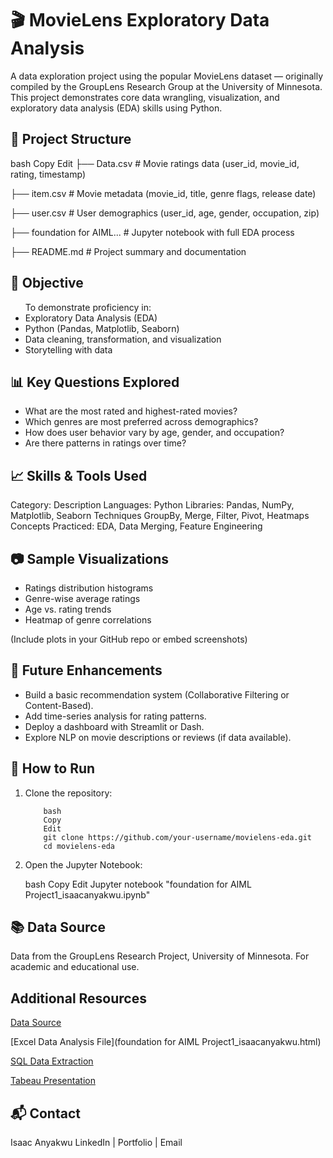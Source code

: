 # 🎬 MovieLens Exploratory Data Analysis
A data exploration project using the popular MovieLens dataset — originally compiled by the GroupLens Research Group at the University of Minnesota. 
This project demonstrates core data wrangling, visualization, and exploratory data analysis (EDA) skills using Python.

## 📁 Project Structure
bash
Copy
Edit
├── Data.csv                # Movie ratings data (user_id, movie_id, rating, timestamp)

├── item.csv                # Movie metadata (movie_id, title, genre flags, release date)

├── user.csv                # User demographics (user_id, age, gender, occupation, zip)

├── foundation for AIML... # Jupyter notebook with full EDA process

├── README.md               # Project summary and documentation

## 📌 Objective
<ul>
To demonstrate proficiency in:

<li>Exploratory Data Analysis (EDA) </li>

<li>Python (Pandas, Matplotlib, Seaborn) </li>

<li>Data cleaning, transformation, and visualization </li>

<li>Storytelling with data </li>
</ul>

## 📊 Key Questions Explored
<ul>
<li> What are the most rated and highest-rated movies?</li>

<li> Which genres are most preferred across demographics?</li>

<li>How does user behavior vary by age, gender, and occupation?</li>

<li> Are there patterns in ratings over time?</li>
</ul>

## 📈 Skills & Tools Used
Category:          	      Description
Languages:	              Python
Libraries:      	        Pandas, NumPy, Matplotlib, Seaborn
Techniques	              GroupBy, Merge, Filter, Pivot, Heatmaps
Concepts Practiced:      	EDA, Data Merging, Feature Engineering

## 📷 Sample Visualizations
<ul>
<li>Ratings distribution histograms</li>

<li>Genre-wise average ratings</li>

<li>Age vs. rating trends</li>

<li>Heatmap of genre correlations</li>
</ul>
(Include plots in your GitHub repo or embed screenshots)

## 🧠 Future Enhancements
<ul>
<li>Build a basic recommendation system (Collaborative Filtering or Content-Based).</li>

<li>Add time-series analysis for rating patterns.</li>

<li>Deploy a dashboard with Streamlit or Dash.</li>

<li>Explore NLP on movie descriptions or reviews (if data available).</lil>
</ul>

## 🚀 How to Run
<ol>
<li>Clone the repository:</li>

        bash
        Copy
        Edit
        git clone https://github.com/your-username/movielens-eda.git
        cd movielens-eda
        
<li>Open the Jupyter Notebook:</li>

bash
Copy
Edit
Jupyter notebook "foundation for AIML Project1_isaacanyakwu.ipynb"
</ol>

## 📚 Data Source
Data from the GroupLens Research Project, University of Minnesota.
For academic and educational use.

## Additional Resources

[Data Source](https://github.com/Softechanalytics/MoviesProject_Python/tree/main/data)

[Excel Data Analysis File](foundation for AIML Project1_isaacanyakwu.html)

[SQL Data Extraction](https://github.com/Softechanalytics/AB_Testing_Tableau/blob/main/SQLdataExtraction.pdf)

[Tabeau Presentation](https://public.tableau.com/app/profile/chukwuemeka.isaac.anyakwu/viz/GloboxProjectChuksIsaac/Globox?publish=yes)

## 📬 Contact
Isaac Anyakwu
LinkedIn | Portfolio | Email

